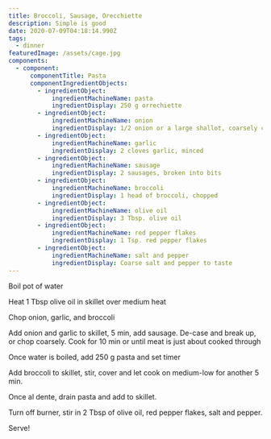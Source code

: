 ```yaml
---
title: Broccoli, Sausage, Orecchiette
description: Simple is good
date: 2020-07-09T04:18:14.990Z
tags:
  - dinner
featuredImage: /assets/cage.jpg
components:
  - component:
      componentTitle: Pasta
      componentIngredientObjects:
        - ingredientObject:
            ingredientMachineName: pasta
            ingredientDisplay: 250 g orrechiette
        - ingredientObject:
            ingredientMachineName: onion
            ingredientDisplay: 1/2 onion or a large shallot, coarsely chopped
        - ingredientObject:
            ingredientMachineName: garlic
            ingredientDisplay: 2 cloves garlic, minced
        - ingredientObject:
            ingredientMachineName: sausage
            ingredientDisplay: 2 sausages, broken into bits
        - ingredientObject:
            ingredientMachineName: broccoli
            ingredientDisplay: 1 head of broccoli, chopped
        - ingredientObject:
            ingredientMachineName: olive oil
            ingredientDisplay: 3 Tbsp. olive oil
        - ingredientObject:
            ingredientMachineName: red pepper flakes
            ingredientDisplay: 1 Tsp. red pepper flakes
        - ingredientObject:
            ingredientMachineName: salt and pepper
            ingredientDisplay: Coarse salt and pepper to taste
---
```

Boil pot of water

Heat 1 Tbsp olive oil in skillet over medium heat 

Chop onion, garlic, and broccoli

Add onion and garlic to skillet, 5 min, add sausage. De-case and break up, or chop coarsely. Cook for 10 min or until meat is just about cooked through

Once water is boiled, add 250 g pasta and set timer

Add broccoli to skillet, stir, cover and let cook on medium-low for another 5 min. 

Once al dente, drain pasta and add to skillet. 

Turn off burner, stir in 2 Tbsp of olive oil, red pepper flakes, salt and pepper. 

Serve!